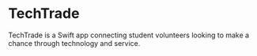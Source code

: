 # TechTrade
TechTrade is a Swift app connecting student volunteers looking to make a chance through technology and service.
